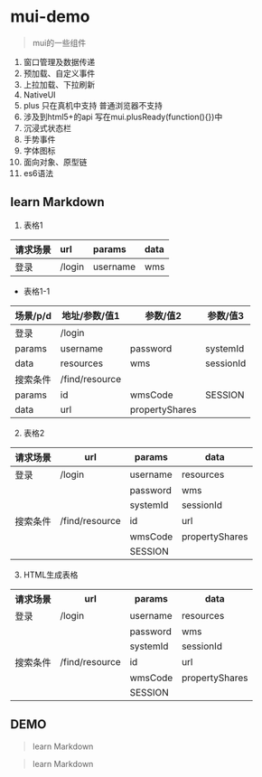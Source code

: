 # mui-demo
>mui的一些组件
1. 窗口管理及数据传递
2. 预加载、自定义事件
3. 上拉加载、下拉刷新
4. NativeUI 
5. plus 只在真机中支持 普通浏览器不支持
6. 涉及到html5+的api 写在mui.plusReady(function(){})中
7. 沉浸式状态栏
8. 手势事件
9. 字体图标
10. 面向对象、原型链
11. es6语法

## learn Markdown
1. 表格1

| 请求场景 | url   | params   | data |
|:---------|:------|:---------|:-----|
| 登录     | /login| username | wms  |

* 表格1-1

| 场景/p/d | 地址/参数/值1	| 参数/值2		 | 参数/值3	 |
|----------|----------------|----------------|-----------|
| 登录     | /login			|				 |			 |
| params   | username 		| password 		 | systemId  |
| data 	   | resources 		| wms     		 | sessionId |
| 搜索条件 | /find/resource |				 |			 |
| params   | id				| wmsCode 		 | SESSION	 |
| data	   | url			| propertyShares |			 |

2. 表格2

| 请求场景 | url            | params   | data           |
|----------|----------------|----------|----------------|
| 登录     | /login         | username | resources      |
|          |                | password | wms            |
|          |                | systemId | sessionId      |
| 搜索条件 | /find/resource | id       | url            |
|          |                | wmsCode  | propertyShares |
|          |                | SESSION  |                |

3. HTML生成表格
<table>
  <tr>
    <th>请求场景</th>
    <th>url</th>
    <th>params</th>
    <th>data</th>
  </tr>
  <tr>
    <td>登录</td>
    <td>/login</td>
    <td>username</td>
    <td>resources</td>
  </tr>
  <tr>
    <td></td>
    <td></td>
    <td>password</td>
    <td>wms</td>
  </tr>
  <tr>
    <td></td>
    <td></td>
    <td>systemId</td>
    <td>sessionId</td>
  </tr>
  <tr>
    <td>搜索条件</td>
    <td>/find/resource</td>
    <td>id</td>
    <td>url</td>
  </tr>
  <tr>
    <td></td>
    <td></td>
    <td>wmsCode</td>
    <td>propertyShares</td>
  </tr>
  <tr>
    <td></td>
    <td></td>
    <td>SESSION</td>
    <td></td>
  </tr>
</table>

## DEMO
> learn Markdown

> learn Markdown